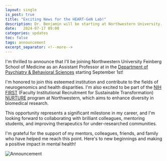 ```yaml
---
layout: single
is_post: true
title: "Exciting News for the HEART-GeN Lab!"
description: Dr. Benjamin will be starting at Northwestern University.
date:   2024-07-17 09:00
categories: updates
toc: false
tags: announcement
excerpt_separator: <!--more-->
---
```


I'm thrilled to announce that I'll be joining Northwestern University Feinberg
School of Medicine as an Assistant Professor at in the [Department of Psychiatry & Behavioral Sciences](https://www.psychiatry.northwestern.edu/) starting September 1st!

<!--more-->

I'm honored to join this esteemed institution and contribute to the fields of
neurogenomics and health disparities. I'm also excited to be part of the
[NIH FIRST](https://commonfund.nih.gov/FIRST) (Faculty Institutional Recruitment
for Sustainable Transformation) [NURTURE](https://nurture.northwestern.edu/)
program at Northwestern, which aims to enhance diversity in biomedical research.

This opportunity represents a significant milestone in my career, and I'm
looking forward to collaborating with brilliant colleagues, mentoring students,
and improving therapeutics for under-researched communities.

I'm grateful for the support of my mentors, colleagues, friends, and family who
have helped me reach this point. Here's to new beginnings and making a positive
impact in mental health!


![Announcement]({{site.url}}/assets/images/Kynon_Benjamin-Fac_Announcement.png)
